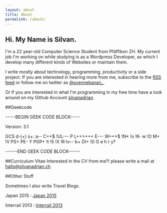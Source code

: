 ```yaml
---
layout: about
title: About
permalink: /about/
---
```



<h2 class="abouttitle">Hi. My Name is Silvan.</h2>
I'm a 22 year-old Computer Science Student from Pfäffikon ZH. My current job I'm working on while studying is as a Wordpress Developer, as which I develop many different kinds of Websites or maintain them.

I write mostly about technology, programming, productivity or a side project.
If you are interested in hearing more from me, subscribe to the <a target="_blank" href="http://silvanadrian.ch/feed.xml">RSS feed</a> or follow me on twitter as <a target="_blank" href="https://twitter.com/svennebanan_">@svennebanan_</a>.

Or if you are interested in what I'm programming in my free time have a look around on my Github Account <a target="_blank" href="https://github.com/silvanadrian">silvanadrian</a>.


##Geekcode
<p>-----BEGIN GEEK CODE BLOCK-----</p>
<p>Version: 3.1</p>
<p>GCS d-(+) s+: a-- C++$ !UL--- P L++>+++ E--- W+++$ !N* !o !K- w !O M+ !V PS+ PE- Y PGP+ !t !5 !X !R tv-- b+ DI+ !D G e h r y?</p>
<p>------END GEEK CODE BLOCK------</p>

##Curriculum Vitae
Interested in the CV from me?! please write a mail at <a href="mailto:hallo@silvanadrian.ch">hallo@silvanadrian.ch</a>

##Other Stuff

Sometimes I also write Travel Blogs.

Japan 2015 : <a rel="nofollow" href="http://silvanadrian.ch/japan2015">Japan 2015</a>
  
Interrail 2013 : <a rel="nofollow" href="http://silvanadrian.ch/interrail2013">Interrail 2013</a>
